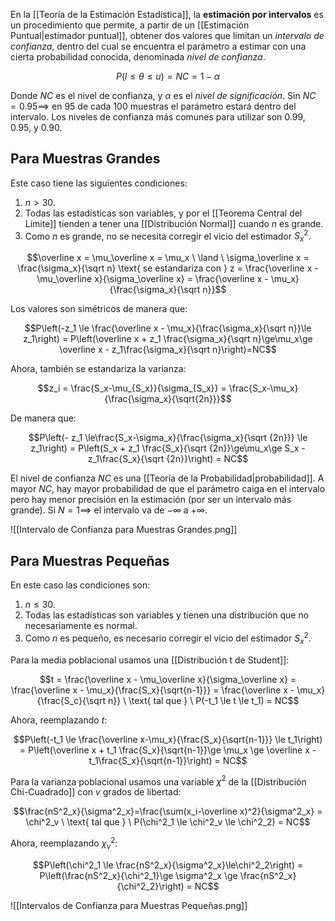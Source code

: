 En la [[Teoría de la Estimación Estadística]], la **estimación por intervalos** es un procedimiento que permite, a partir de un [[Estimación Puntual|estimador puntual]], obtener dos valores que limitan un _intervalo de confianza_, dentro del cual se encuentra el parámetro a estimar con una cierta probabilidad conocida, denominada _nivel de confianza_.

$$P(l\le\theta\le u) = NC = 1-\alpha$$

Donde $NC$ es el nivel de confianza, y $\alpha$ es el _nivel de significación_. Sin $NC = 0.95 \implies$ en 95 de cada 100 muestras el parámetro estará dentro del intervalo. Los niveles de confianza más comunes para utilizar son 0.99, 0.95, y 0.90.

## Para Muestras Grandes

Este caso tiene las siguientes condiciones:

1. $n \gt 30$.
2. Todas las estadísticas son variables, y por el [[Teorema Central del Límite]] tienden a tener una [[Distribución Normal]] cuando $n$ es grande.
3. Como $n$ es grande, no se necesita corregir el vicio del estimador $S^2_x$.

$$\overline x = \mu_\overline x = \mu_x \ \land \ \sigma_\overline x = \frac{\sigma_x}{\sqrt n} \text{ se estandariza con } z = \frac{\overline x - \mu_\overline x}{\sigma_\overline x} = \frac{\overline x - \mu_x}{\frac{\sigma_x}{\sqrt n}}$$

Los valores son simétricos de manera que:

$$P\left(-z_1 \le \frac{\overline x - \mu_x}{\frac{\sigma_x}{\sqrt n}}\le z_1\right) = P\left(\overline x + z_1 \frac{\sigma_x}{\sqrt n}\ge\mu_x\ge \overline x - z_1\frac{\sigma_x}{\sqrt n}\right)=NC$$

Ahora, también se estandariza la varianza:

$$z_i =  \frac{S_x-\mu_{S_x}}{\sigma_{S_x}} = \frac{S_x-\mu_x}{\frac{\sigma_x}{\sqrt{2n}}}$$

De manera que:

$$P\left(- z_1 \le\frac{S_x-\sigma_x}{\frac{\sigma_x}{\sqrt {2n}}} \le z_1\right) = P\left(S_x + z_1 \frac{S_x}{\sqrt {2n}}\ge\mu_x\ge S_x - z_1\frac{S_x}{\sqrt {2n}}\right) = NC$$

El nivel de confianza $NC$ es una [[Teoría de la Probabilidad|probabilidad]]. A mayor $NC$, hay mayor probabilidad de que el parámetro caiga en el intervalo pero hay menor precisión en la estimación (por ser un intervalo más grande). Si $N=1 \implies$ el intervalo va de $- \infty$ a $+ \infty$.

![[Intervalo de Confianza para Muestras Grandes.png]]

## Para Muestras Pequeñas

En este caso las condiciones son:

1. $n \le 30$.
2. Todas las estadísticas son variables y tienen una distribución que no necesariamente es normal.
3. Como $n$ es pequeño, es necesario corregir el vicio del estimador $S^2_x$.

Para la media poblacional usamos una [[Distribución t de Student]]:

$$t = \frac{\overline x - \mu_\overline x}{\sigma_\overline x} = \frac{\overline x - \mu_x}{\frac{S_x}{\sqrt{n-1}}} = \frac{\overline x - \mu_x}{\frac{S_c}{\sqrt n}} \ \text{ tal que } \ P(-t_1 \le t \le t_1) = NC$$

Ahora, reemplazando $t$:

$$P\left(-t_1 \le \frac{\overline x-\mu_x}{\frac{S_x}{\sqrt{n-1}}} \le t_1\right) = P\left(\overline x + t_1 \frac{S_x}{\sqrt{n-1}}\ge \mu_x \ge \overline x -  t_1\frac{S_x}{\sqrt{n-1}}\right) = NC$$

Para la varianza poblacional usamos una variable $\chi^2$ de la [[Distribución Chi-Cuadrado]] con $v$ grados de libertad:

$$\frac{nS^2_x}{\sigma^2_x}=\frac{\sum(x_i-\overline x)^2}{\sigma^2_x} = \chi^2_v \ \text{ tal que } \ P(\chi^2_1 \le \chi^2_v \le \chi^2_2) = NC$$

Ahora, reemplazando $\chi^2_v$:

$$P\left(\chi^2_1 \le \frac{nS^2_x}{\sigma^2_x}\le\chi^2_2\right) = P\left(\frac{nS^2_x}{\chi^2_1}\ge \sigma^2_x \ge \frac{nS^2_x}{\chi^2_2}\right) = NC$$

![[Intervalos de Confianza para Muestras Pequeñas.png]]
